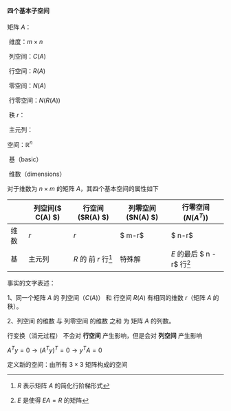 #### 四个基本子空间

矩阵 $A$：

​	维度：$m \times n$

​	列空间：$C(A)$

​	行空间：$R(A)$

​	零空间：$N(A)$

​	行零空间：$N(R(A))$

​	秩 $r$：

​	主元列：



空间：$\mathbb{R}^n$

​	基（basic）

​	维数（dimensions）



对于维数为 $n \times m$  的矩阵 $A$，其四个基本空间的属性如下

|      | 列空间($ C(A) $) | 行空间($R(A) $)      | 列零空间($N(A) $) | 行零空间($N(A^T)$)         |
| ---- | ---------------- | -------------------- | ----------------- | -------------------------- |
| 维数 | $r$              | $r$                  | $ m-r$            | $ n-r$                     |
| 基   | 主元列           | $R$ 的 前 $r$ 行[^1] | 特殊解            | $E$ 的最后 $ n - r$ 行[^2] |

[^1]: $R$ 表示矩阵 $A$ 的简化行阶梯形式
[^2]: $E$ 是使得 $EA =  R$ 的矩阵

事实的文字表述：

1、同一个矩阵 $A$ 的 列空间（$C(A)$） 和 行空间 $R(A)$ 有相同的维数 $r$（矩阵 $A$ 的秩）。

2、列空间 的维数 与 列零空间 的维数 之和 为 矩阵 $A$ 的列数。



行变换（消元过程） 不会对 **行空间** 产生影响，但是会对 **列空间** 产生影响

$A^Ty = 0 \rightarrow (A^Ty)^T = 0 \rightarrow y^TA = 0$



定义新的空间：由所有 $3 \times 3$ 矩阵构成的空间